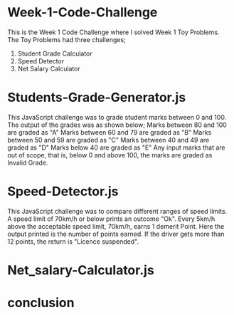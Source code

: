 # Week-1-Code-Challenge
This is the Week 1 Code Challenge where I solved Week 1 Toy Problems.
The Toy Problems had three challenges;
 1. Student Grade Calculator
 2. Speed Detector
 3. Net Salary Calculator

# Students-Grade-Generator.js
This JavaScript challenge was to grade student marks between 0 and 100. The output of the grades was as shown below;
     Marks between 80 and 100 are graded as "A"
     Marks between 60 and 79 are graded as "B"
     Marks between 50 and 59 are graded as "C"
     Marks between 40 and 49 are graded as "D"
     Marks below 40 are graded as "E"
Any input marks that are out of scope, that is, below 0 and above 100, the marks are graded as Invalid Grade.

# Speed-Detector.js
This JavaScript challenge was to compare different ranges of speed limits. A speed limit of 70km/h or below prints an outcome "Ok".
Every 5km/h above the acceptable speed limit, 70km/h, earns 1 demerit Point. Here the output printed is the number of points earned.
If the driver gets more than 12 points, the return is "Licence suspended".


# Net_salary-Calculator.js


# conclusion
